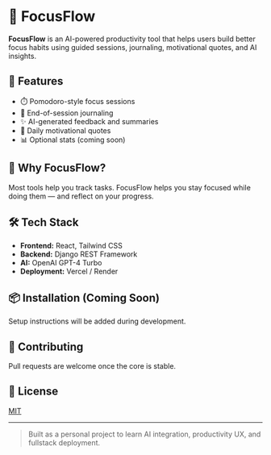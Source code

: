 # 🧠 FocusFlow

**FocusFlow** is an AI-powered productivity tool that helps users build better focus habits using guided sessions, journaling, motivational quotes, and AI insights.

## 🚀 Features

- ⏱️ Pomodoro-style focus sessions
- 📝 End-of-session journaling
- ✨ AI-generated feedback and summaries
- 💬 Daily motivational quotes
- 📊 Optional stats (coming soon)

## 🎯 Why FocusFlow?

Most tools help you track tasks. FocusFlow helps you stay focused while doing them — and reflect on your progress.

## 🛠️ Tech Stack

- **Frontend:** React, Tailwind CSS
- **Backend:** Django REST Framework
- **AI:** OpenAI GPT-4 Turbo
- **Deployment:** Vercel / Render

## 📦 Installation (Coming Soon)

Setup instructions will be added during development.

## 🤝 Contributing

Pull requests are welcome once the core is stable.

## 📄 License

[MIT](LICENSE)

---

> Built as a personal project to learn AI integration, productivity UX, and fullstack deployment.
